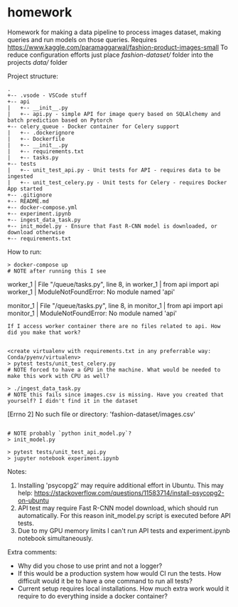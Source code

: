 # homework
Homework for making a data pipeline to process images dataset, making queries and run models on those queries.
Requires https://www.kaggle.com/paramaggarwal/fashion-product-images-small
To reduce configuration efforts just place _fashion-dataset/_ folder into the projects _data/_ folder

Project structure:
```
.
+-- .vsode - VSCode stuff
+-- api
|   +-- __init__.py
|   +-- api.py - simple API for image query based on SQLAlchemy and batch prediction based on Pytorch
+-- celery_queue - Docker container for Celery support
|   +-- .dockerignore
|   +-- Dockerfile
|   +-- __init__.py
|   +-- requirements.txt
|   +-- tasks.py
+-- tests
|   +-- unit_test_api.py - Unit tests for API - requires data to be ingested
|   +-- unit_test_celery.py - Unit tests for Celery - requires Docker App started
+-- .gitignore
+-- README.md
+-- docker-compose.yml
+-- experiment.ipynb
+-- ingest_data_task.py
+-- init_model.py - Ensure that Fast R-CNN model is downloaded, or download otherwise
+-- requirements.txt
```

How to run:
```
> docker-compose up
# NOTE after running this I see
```
worker_1    |   File "/queue/tasks.py", line 8, in <module>
worker_1    |     from api import api
worker_1    | ModuleNotFoundError: No module named 'api'

monitor_1   |   File "/queue/tasks.py", line 8, in <module>
monitor_1   |     from api import api
monitor_1   | ModuleNotFoundError: No module named 'api'
```
If I access worker container there are no files related to api. How did you make that work?


<create virtualenv with requirements.txt in any preferrable way: Conda/pyenv/virtualenv>
> pytest tests/unit_test_celery.py
# NOTE forced to have a GPU in the machine. What would be needed to make this work with CPU as well?

> ./ingest_data_task.py
# NOTE this fails since images.csv is missing. Have you created that yourself? I didn't find it in the dataset
```
[Errno 2] No such file or directory: 'fashion-dataset/images.csv'
```

# NOTE probably `python init_model.py`?
> init_model.py

> pytest tests/unit_test_api.py
> jupyter notebook experiment.ipynb
```

Notes:
1. Installing 'psycopg2' may require additional effort in Ubuntu. This may help:
https://stackoverflow.com/questions/11583714/install-psycopg2-on-ubuntu
2. API test may require Fast R-CNN model download, which should run automatically. For this reason init_model.py script is executed before API tests.
3. Due to my GPU memory limits I can't run API tests and experiment.ipynb notebook simultaneously.


Extra comments:
- Why did you chose to use print and not a logger?
- If this would be a production system how would CI run the tests. How difficult would it be to have a one command to run all tests?
- Current setup requires local installations. How much extra work would it require to do everything inside a docker container?